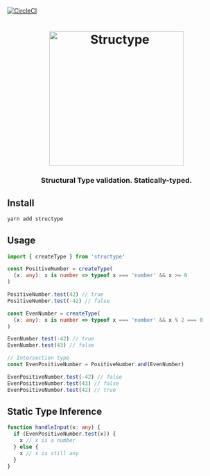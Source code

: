 [![CircleCI](https://circleci.com/gh/kube/structype.svg?style=svg)](https://circleci.com/gh/kube/structype)

<h1 style="text-align: center">
  <img width="310" alt="Structype" src="https://rawgithub.com/kube/structype/master/logo.svg">
</h1>

<h3 align="center">Structural Type validation. Statically-typed.</h3>

## Install

```sh
yarn add structype
```

## Usage

```ts
import { createType } from 'structype'

const PositiveNumber = createType(
  (x: any): x is number => typeof x === 'number' && x >= 0
)

PositiveNumber.test(42) // true
PositiveNumber.test(-42) // false

const EvenNumber = createType(
  (x: any): x is number => typeof x === 'number' && x % 2 === 0
)

EvenNumber.test(-42) // true
EvenNumber.test(43) // false

// Intersection type
const EvenPositiveNumber = PositiveNumber.and(EvenNumber)

EvenPositiveNumber.test(-42) // false
EvenPositiveNumber.test(43) // false
EvenPositiveNumber.test(42) // true
```

## Static Type Inference

```ts
function handleInput(x: any) {
  if (EvenPositiveNumber.test(x)) {
    x // x is a number
  } else {
    x // x is still any
  }
}
```
